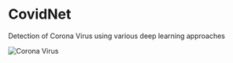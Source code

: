 # CovidNet
Detection of Corona Virus using various deep learning approaches

![Corona Virus](https://github.com/smaranjitghose/CovidNet/blob/master/assets/covid19_vis.jpg)
